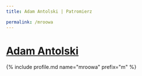 ```yaml
---
title: Adam Antolski | Patromierz

permalink: /mroowa
---
```


# [Adam Antolski](https://patronite.pl/mroowa)

{% include profile.md name="mroowa" prefix="m" %}

